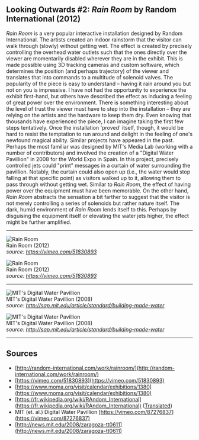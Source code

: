 ## Looking Outwards #2: *Rain Room* by Random International (2012)

*Rain Room* is a very popular interactive installation designed by Random International. The artists created an indoor rainstorm that the visitor can walk through (slowly) without getting wet. The effect is created by precisely controlling the overhead water outlets such that the ones directly over the viewer are momentarily disabled wherever they are in the exhibit. This is made possible using 3D tracking cameras and custom software, which determines the position (and perhaps trajectory) of the viewer and translates that into commands to a multitude of solenoid valves. The popularity of the piece is easy to understand – having it rain around you but not on you is impressive. I have not had the opportunity to experience the exhibit first-hand, but others have described the effect as inducing a feeling of great power over the environment. There is something interesting about the level of trust the viewer must have to step into the installation – they are relying on the artists and the hardware to keep them dry. Even knowing that thousands have experienced the piece, I can imagine taking the first few steps tentatively. Once the installation 'proved' itself, though, it would be hard to resist the temptation to run around and delight in the feeling of one's newfound magical ability. Similar projects have appeared in the past. Perhaps the most familiar was designed by MIT's Media Lab (working with a number of contributors) and involved the creation of a "Digital Water Pavillion" in 2008 for the World Expo in Spain. In this project, precisely controlled jets could "print" messages in a curtain of water surrounding the pavillion. Notably, the curtain could also open up (i.e., the water would stop falling at that specific point) as visitors walked up to it, allowing them to pass through without getting wet. Similar to *Rain Room*, the effect of having power over the equipment must have been memorable. On the other hand, *Rain Room* abstracts the sensation a bit farther to suggest that the visitor is not merely controlling a series of solenoids but rather nature itself. The dark, humid environment of *Rain Room* lends itself to this. Perhaps by disguising the equipment itself or elevating the water jets higher, the effect might be further amplified.

---

![Rain Room](./media/lookingoutwards/2-2.png)  
Rain Room (2012)  
*source: https://vimeo.com/51830893*

![Rain Room](./media/lookingoutwards/2-1.png)  
Rain Room (2012)  
*source: https://vimeo.com/51830893*

---

![MIT's Digital Water Pavillion](./media/lookingoutwards/2-3.jpg)  
MIT's Digital Water Pavillion (2008)  
*source: http://sap.mit.edu/article/standard/building-made-water*

![MIT's Digital Water Pavillion](./media/lookingoutwards/2-4.jpg)  
MIT's Digital Water Pavillion (2008)  
*source: http://sap.mit.edu/article/standard/building-made-water*  

---

## Sources
- [http://random-international.com/work/rainroom/](http://random-international.com/work/rainroom/)  
- [https://vimeo.com/51830893](https://vimeo.com/51830893)
- [https://www.moma.org/visit/calendar/exhibitions/1380](https://www.moma.org/visit/calendar/exhibitions/1380)
- [https://fr.wikipedia.org/wiki/RAndom_International](https://fr.wikipedia.org/wiki/RAndom_International) ([Translated](https://translate.google.com/translate?hl=en&sl=auto&tl=en&u=https%3A%2F%2Ffr.wikipedia.org%2Fwiki%2FRAndom_International))
- MIT (et. al.) Digital Water Pavillion [https://vimeo.com/87276837](https://vimeo.com/87276837)
- [http://news.mit.edu/2008/zaragoza-tt0611](http://news.mit.edu/2008/zaragoza-tt0611)
